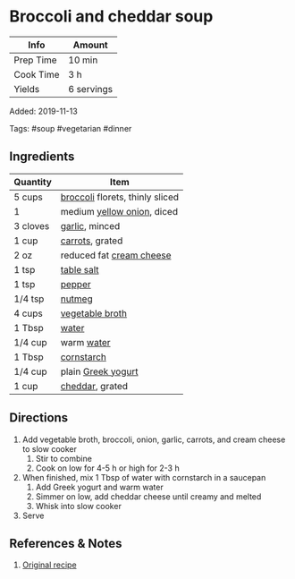 # Broccoli and cheddar soup

| Info      | Amount     |
| --------- | ---------- |
| Prep Time | 10 min     |
| Cook Time | 3 h        |
| Yields    | 6 servings |

Added: 2019-11-13

Tags: #soup #vegetarian #dinner

## Ingredients

| Quantity | Item                                                           |
| -------- | -------------------------------------------------------------- |
| 5 cups   | [broccoli](../_ingredients/broccoli.md) florets, thinly sliced |
| 1        | medium [yellow onion](../_ingredients/onion.md), diced         |
| 3 cloves | [garlic](../_ingredients/garlic.md), minced                    |
| 1 cup    | [carrots](../_ingredients/carrot.md), grated                   |
| 2 oz     | reduced fat [cream cheese](../_ingredients/cream%20cheese.md)  |
| 1 tsp    | [table salt](../_ingredients/table%20salt.md)                  |
| 1 tsp    | [pepper](../_ingredients/pepper.md)                            |
| 1/4 tsp  | [nutmeg](../_ingredients/nutmeg.md)                            |
| 4 cups   | [vegetable broth](../_ingredients/vegetable%20broth.md)        |
| 1 Tbsp   | [water](../_ingredients/water.md)                              |
| 1/4 cup  | warm [water](../_ingredients/water.md)                         |
| 1 Tbsp   | [cornstarch](../_ingredients/cornstarch.md)                    |
| 1/4 cup  | plain [Greek yogurt](../_ingredients/greek%20yogurt.md)        |
| 1 cup    | [cheddar](../_ingredients/cheddar.md), grated                  |

## Directions

1. Add vegetable broth, broccoli, onion, garlic, carrots, and cream cheese to slow cooker
   1. Stir to combine
   2. Cook on low for 4-5 h or high for 2-3 h
2. When finished, mix 1 Tbsp of water with cornstarch in a saucepan
   1. Add Greek yogurt and warm water
   2. Simmer on low, add cheddar cheese until creamy and melted
   3. Whisk into slow cooker
3. Serve

## References & Notes

1. [Original recipe](https://skinnyms.com/slow-cooker-broccoli-and-cheddar-soup/)
